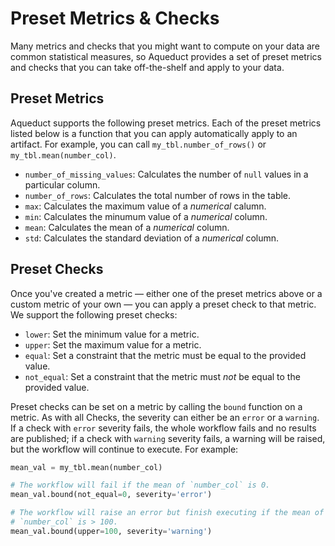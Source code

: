 # Preset Metrics & Checks

Many metrics and checks that you might want to compute on your data are common
statistical measures, so Aqueduct provides a set of preset metrics and checks
that you can take off-the-shelf and apply to your data. 

## Preset Metrics

Aqueduct supports the following preset metrics. Each of the preset metrics
listed below is a function that you can apply automatically apply to an
artifact. For example, you can call `my_tbl.number_of_rows()` or
`my_tbl.mean(number_col)`.

* `number_of_missing_values`: Calculates the number of `null` values in a
    particular column.
* `number_of_rows`: Calculates the total number of rows in the table.
* `max`: Calculates the maximum value of a _numerical_ calumn.
* `min`: Calculates the minumum value of a _numerical_ column.
* `mean`: Calculates the mean of a _numerical_ column.
* `std`: Calculates the standard deviation of a _numerical_ column.

## Preset Checks

Once you've created a metric — either one of the preset metrics above or a
custom metric of your own — you can apply a preset check to that metric. We
support the following preset checks:

* `lower`: Set the minimum value for a metric.
* `upper`: Set the maximum value for a metric.
* `equal`: Set a constraint that the metric must be equal to the provided value.
* `not_equal`: Set a constraint that the metric must _not_ be equal to the provided value.

Preset checks can be set on a metric by calling the `bound` function on a
metric. As with all Checks, the severity can either be an `error` or a
`warning`. If a check with `error` severity fails, the whole workflow fails and
no results are published; if a check with `warning` severity fails, a warning
will be raised, but the workflow will continue to execute. For example:

```python
mean_val = my_tbl.mean(number_col)

# The workflow will fail if the mean of `number_col` is 0.
mean_val.bound(not_equal=0, severity='error')

# The workflow will raise an error but finish executing if the mean of
# `number_col` is > 100.
mean_val.bound(upper=100, severity='warning')
```

